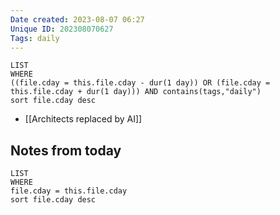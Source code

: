 ```yaml
---
Date created: 2023-08-07 06:27
Unique ID: 202308070627
Tags: daily
---
```

``` dataview
LIST
WHERE 
((file.cday = this.file.cday - dur(1 day)) OR (file.cday = this.file.cday + dur(1 day))) AND contains(tags,"daily")
sort file.cday desc
```
- [[Architects replaced by AI]]
## Notes from today
``` dataview
LIST
WHERE 
file.cday = this.file.cday
sort file.cday desc
```
